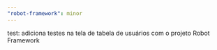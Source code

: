 ```yaml
---
"robot-framework": minor
---
```


test: adiciona testes na tela de tabela de usuários com o projeto Robot Framework
